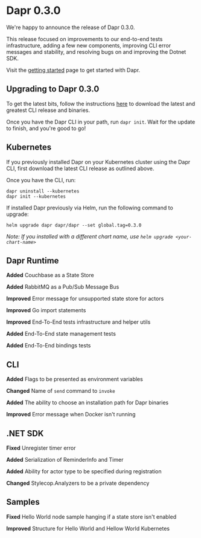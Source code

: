 # Dapr 0.3.0
 
We're happy to announce the release of Dapr 0.3.0.
 
This release focused on improvements to our end-to-end tests infrastructure, adding a few new components, improving CLI error messages and stability, and resolving bugs on and improving the Dotnet SDK.

Visit the [getting started](https://github.com/dapr/docs/tree/master/getting-started) page to get started with Dapr.

## Upgrading to Dapr 0.3.0

To get the latest bits, follow the instructions [here](https://github.com/dapr/cli#installing-dapr-cli) to download the latest and greatest CLI release and binaries.

Once you have the Dapr CLI in your path, run `dapr init`.
Wait for the update to finish, and you're good to go!

## Kubernetes

If you previously installed Dapr on your Kubernetes cluster using the Dapr CLI, first download the latest CLI release as outlined above.

Once you have the CLI, run:

```
dapr uninstall --kubernetes
dapr init --kubernetes
```

If installed Dapr previously via Helm, run the following command to upgrade:

```
helm upgrade dapr dapr/dapr --set global.tag=0.3.0
```

*Note: If you installed with a different chart name, use `helm upgrade <your-chart-name>`*

## Dapr Runtime
 
**Added** Couchbase as a State Store
 
**Added** RabbitMQ as a Pub/Sub Message Bus
 
**Improved** Error message for unsupported state store for actors

**Improved** Go import statements

**Improved** End-To-End tests infrastructure and helper utils

**Added** End-To-End state management tests

**Added** End-To-End bindings tests


## CLI
 
**Added** Flags to be presented as environment variables
 
**Changed** Name of `send` command to `invoke`
 
**Added** The ability to choose an installation path for Dapr binaries

**Improved** Error message when Docker isn't running
 
## .NET  SDK
 
**Fixed** Unregister timer error

**Added** Serialization of ReminderInfo and Timer

**Added** Ability for actor type to be specified during registration

**Changed** Stylecop.Analyzers to be a private dependency

## Samples

**Fixed** Hello World node sample hanging if a state store isn't enabled

**Improved** Structure for Hello World and Hellow World Kubernetes
 
